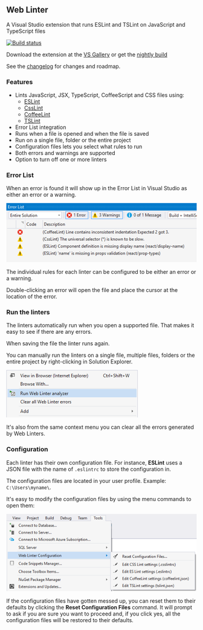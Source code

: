 ## Web Linter

A Visual Studio extension that runs ESLint and TSLint on JavaScript and
TypeScript files

[![Build status](https://ci.appveyor.com/api/projects/status/3bc3dv4tsc34mv97?svg=true)](https://ci.appveyor.com/project/madskristensen/weblinter)

Download the extension at the
[VS Gallery](https://visualstudiogallery.msdn.microsoft.com/6edc26d4-47d8-4987-82ee-7c820d79be1d)
or get the
[nightly build](http://vsixgallery.com/extension/36bf2130-106e-40f2-89ff-a2bdac6be879/)

See the
[changelog](https://github.com/madskristensen/WebLinter/blob/master/CHANGELOG.md)
for changes and roadmap.

### Features
- Lints JavaScript, JSX, TypeScript, CoffeeScript and CSS files using:
  - [ESLint](http://eslint.org/)
  - [CssLint](https://github.com/CSSLint/csslint/wiki)
  - [CoffeeLint](http://www.coffeelint.org/)
  - [TSLint](https://github.com/palantir/tslint)
- Error List integration
- Runs when a file is opened and when the file is saved
- Run on a single file, folder or the entire project
- Configuration files lets you select what rules to run
- Both errors and warnings are supported
- Option to turn off one or more linters

### Error List
When an error is found it will show up in the Error List in
Visual Studio as either an error or a warning.

![Error List](art/errorlist.png)

The individual rules for each linter can be configured to be
either an error or a warning.

Double-clicking an error will open the file and place the
cursor at the location of the error.

### Run the linters
The linters automatically run when you open a supported file.
That makes it easy to see if there are any errors.

When saving the file the linter runs again.

You can manually run the linters on a single file, multiple files,
folders or the entire project by right-clicking in Solution
Explorer.

![Context menu](art/context-menu.png)

It's also from the same context menu you can clear all the
errors generated by Web Linters.

### Configuration
Each linter has their own configuration file. For instance,
**ESLint** uses a JSON file with the name of `.eslintrc` to
store the configuration in.

The configuration files are located
in your user profile. Example: `C:\Users\myname\`.

It's easy to modify the configuration files by using the
menu commands to open them:

![Tools menu](art/tools-menu.png)

If the configuration files have gotten messed up, you can reset
them to their defaults by clicking the
**Reset Configuration Files** command. It will prompt to ask
if you are sure you want to proceed and, if you click yes,
all the configuration files will be restored to their defaults.